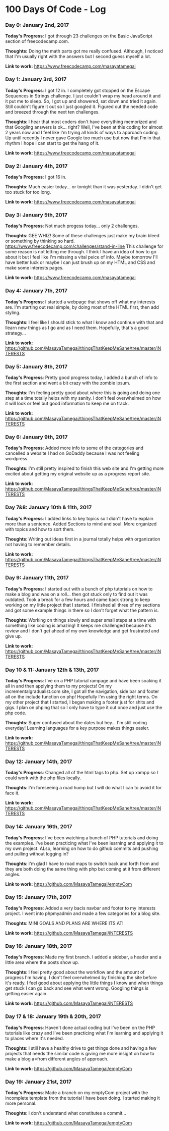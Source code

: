 # 100 Days Of Code - Log

 ### Day 0: January 2nd, 2017

**Today's Progress**: I got through 23 challenges on the Basic JavaScript section of freecodecamp.com.

**Thoughts:** Doing the math parts got me really confused.  Although, I noticed that I'm usually right with the answers but I second guess myself a lot.

**Link to work:** https://www.freecodecamp.com/masayatamegai

 ### Day 1: January 3rd, 2017

**Today's Progress**: I got 12 in. I completely got stopped on the Escape Sequences in Strings challenge.  I just couldn't wrap my head around it and it put me to sleep.  So, I got up and showered,  sat down and tried it again.  Still couldn't figure it out so I just googled it.  Figured out the needed code and breezed through the next ten challenges.

**Thoughts**: I hear that most coders don't have everything memorized and that Googling answers is ok... right? Well,  I've been at this coding for almost 2 years now and I feel like I'm trying all kinds of ways to approach coding.  Up until recently I never gave Google too much use but now that I'm in that rhythm I hope I can start to get the hang of it.

**Link to work:** https://www.freecodecamp.com/masayatamegai 

### Day 2: January 4th, 2017

**Today's Progress**: I got 16 in.   

**Thoughts**: Much easier today... or tonight than it was yesterday.  I didn't get too stuck for too long.

**Link to work:** https://www.freecodecamp.com/masayatamegai

### Day 3: January 5th, 2017

**Today's Progress**: Not much progess today... only 2 challenges.   

**Thoughts**: GEE WHIZ! Some of these challenges just make my brain bleed or something by thinking so hard.  https://www.freecodecamp.com/challenges/stand-in-line This challenge for some reason is not letting me through.  I think I have an idea of how to go about it but I feel like I'm missing a vital peice of info.  Maybe tomorrow I'll have better luck or maybe I can just brush up on my HTML and CSS and make some interests pages.

**Link to work:** https://www.freecodecamp.com/masayatamegai

### Day 4: January 7th, 2017

**Today's Progress**: I started a webpage that shows off what my interests are.  I'm starting out real simple, by doing most of the HTML first, then add styling.       

**Thoughts**: I feel like I should stick to what I know and continue with that and llearn new things as I go and as I need them.  Hopefully, that's a good strategy...

**Link to work:** https://github.com/MasayaTamegai/thingsThatKeepMeSane/tree/master/iNTERESTS

### Day 5: January 8th, 2017

**Today's Progress**: Pretty good progress today,  I added a bunch of info to the first section and went a bit crazy with the zombie ipsum.       

**Thoughts**: I'm feeling pretty good about where this is going and doing one step at a time totally helps with my sanity.  I don't feel overwhelmed on how it will look or feel but good information to keep me on track.

**Link to work:** https://github.com/MasayaTamegai/thingsThatKeepMeSane/tree/master/iNTERESTS

### Day 6: January 9th, 2017

**Today's Progress**: Added more info to some of the categories and cancelled a website I had on GoDaddy because I was not feeling wordpress.       

**Thoughts**: I'm still pretty inspired to finish this web site and I'm getting more excited about getting my original website up as a progress report site.

**Link to work:** https://github.com/MasayaTamegai/thingsThatKeepMeSane/tree/master/iNTERESTS

### Day 7&8: January 10th & 11th, 2017

**Today's Progress**: I added links to key topics so I didn't have to explain more than a sentence.  Added Sections to mind and soul.  More organized with topics and how to sort them.    

**Thoughts**: Writing out ideas first in a journal totally helps with organization not having to remember details.

**Link to work:** https://github.com/MasayaTamegai/thingsThatKeepMeSane/tree/master/iNTERESTS

### Day 9: January 11th, 2017

**Today's Progress**: I started out with a bunch of php tutorials on how to make a blog and was on a roll... then got stuck only to find out it was outdated.  Took a break for a few hours and came back strong to keep working on my little project that I started.  I finished all three of my sections and got some example things in there so I don't forget what the pattern is.    

**Thoughts**: Working on things slowly and super small steps at a time with something like coding is amazing!  It keeps me challenged because it's review and I don't get ahead of my own knowledge and get frustrated and give up.

**Link to work:** https://github.com/MasayaTamegai/thingsThatKeepMeSane/tree/master/iNTERESTS

### Day 10 & 11: January 12th & 13th, 2017

**Today's Progress**: I've on a PHP tutorial rampage and have been soaking it all in and then applying them to my projects!  On my incrementalgradualist.com site, I got all the navigation, side bar and footer all on the include function on php!  Hopefully I'm using the right terms.  On my other project that I started, I began making a footer just for shits and gigs.  I plan on phping that so I only have to type it out once and just use the php code.    

**Thoughts**: Super confused about the dates but hey... I'm still coding everyday!  Learning languages for a key purpose makes things easier.

**Link to work:** https://github.com/MasayaTamegai/thingsThatKeepMeSane/tree/master/iNTERESTS

### Day 12: January 14th, 2017

**Today's Progress**: Changed all of the html tags to php. Set up xampp so I could work with the php files locally.   

**Thoughts**: I'm foreseeing a road hump but I will do what I can to avoid it for face it.

**Link to work:** https://github.com/MasayaTamegai/thingsThatKeepMeSane/tree/master/iNTERESTS

### Day 14: January 16th, 2017

**Today's Progress**: I've been watching a bunch of PHP tutorials and doing the examples.  I've been practicing what I've been learning and applying it to my own project.  ALso, learning on how to do github commits and pushing and pulling without logging in? 

**Thoughts**: I'm glad I have to road maps to switch back and forth from and they are both doing the same thing with php but coming at it from different angles.

**Link to work:** https://github.com/MasayaTamegai/emptyCom

### Day 15: January 17th, 2017

**Today's Progress**: Added a very bacis navbar and footer to my interests project.  I went into phpmyadmin and made a few categories for a blog site.

**Thoughts**: MINI GOALS AND PLANS ARE WHERE ITS AT! 

**Link to work:** https://github.com/MasayaTamegai/iNTERESTS

### Day 16: January 18th, 2017

**Today's Progress**: Made my first branch.  I added a sidebar, a header and a little area where the posts show up.

**Thoughts**: I feel pretty good about the workflow and the amount of progress I'm having.  I don't feel overwhelmed by finishing the site before it's ready.  I feel good about applying the little things I know and when things get stuck I can go back and see what went wrong.  Googling things is getting easier again.

**Link to work:** https://github.com/MasayaTamegai/iNTERESTS

### Day 17 & 18: January 19th & 20th, 2017

**Today's Progress**: Haven't done actual coding but I've been on the PHP tutorials like crazy and I've been practicing what I'm learning and applying it to places where it's needed.

**Thoughts**: I still have a healthy drive to get things done and having a few projects that needs the similar code is giving me more insight on how to make a blog a=from different angles of approach.  

**Link to work:** https://github.com/MasayaTamegai/emptyCom

### Day 19: January 21st, 2017

**Today's Progress**: Made a branch on my emptyCom project with the incomplete template from the tutorial I have been doing.  I started making it more personal.

**Thoughts**: I don't understand what constitutes a commit...  

**Link to work:** https://github.com/MasayaTamegai/emptyCom










































